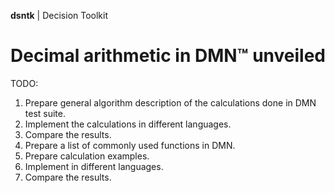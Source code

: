 **dsntk** | Decision Toolkit

# Decimal arithmetic in DMN™ unveiled

TODO:

1. Prepare general algorithm description of the calculations done in DMN test suite.
2. Implement the calculations in different languages.
3. Compare the results.
4. Prepare a list of commonly used functions in DMN.
5. Prepare calculation examples.
6. Implement in different languages.
7. Compare the results.


